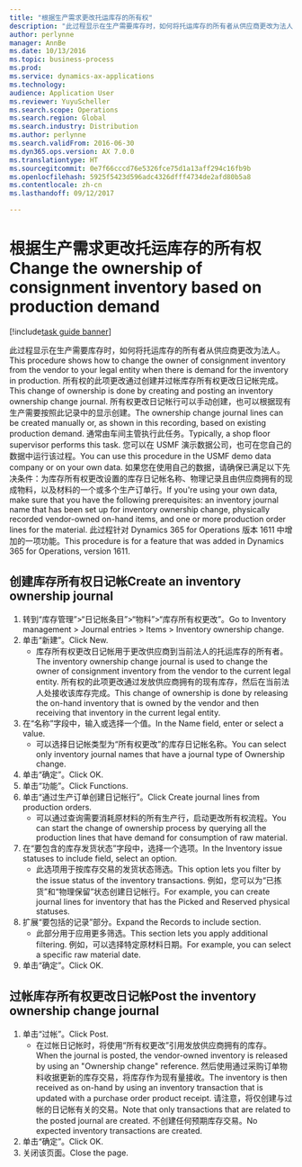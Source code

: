 ```yaml
---
title: "根据生产需求更改托运库存的所有权"
description: "此过程显示在生产需要库存时，如何将托运库存的所有者从供应商更改为法人。"
author: perlynne
manager: AnnBe
ms.date: 10/13/2016
ms.topic: business-process
ms.prod: 
ms.service: dynamics-ax-applications
ms.technology: 
audience: Application User
ms.reviewer: YuyuScheller
ms.search.scope: Operations
ms.search.region: Global
ms.search.industry: Distribution
ms.author: perlynne
ms.search.validFrom: 2016-06-30
ms.dyn365.ops.version: AX 7.0.0
ms.translationtype: HT
ms.sourcegitcommit: 0e7f66cccd76e5326fce75d1a13aff294c16fb9b
ms.openlocfilehash: 5925f5423d596adc4326dfff4734de2afd80b5a8
ms.contentlocale: zh-cn
ms.lasthandoff: 09/12/2017

---
```

# <a name="change-the-ownership-of-consignment-inventory-based-on-production-demand"></a><span data-ttu-id="6f910-103">根据生产需求更改托运库存的所有权</span><span class="sxs-lookup"><span data-stu-id="6f910-103">Change the ownership of consignment inventory based on production demand</span></span>

[!include[task guide banner](../../includes/task-guide-banner.md)]

<span data-ttu-id="6f910-104">此过程显示在生产需要库存时，如何将托运库存的所有者从供应商更改为法人。</span><span class="sxs-lookup"><span data-stu-id="6f910-104">This procedure shows how to change the owner of consignment inventory from the vendor to your legal entity when there is demand for the inventory in production.</span></span> <span data-ttu-id="6f910-105">所有权的此项更改通过创建并过帐库存所有权更改日记帐完成。</span><span class="sxs-lookup"><span data-stu-id="6f910-105">This change of ownership is done by creating and posting an inventory ownership change journal.</span></span> <span data-ttu-id="6f910-106">所有权更改日记帐行可以手动创建，也可以根据现有生产需要按照此记录中的显示创建。</span><span class="sxs-lookup"><span data-stu-id="6f910-106">The ownership change journal lines can be created manually or, as shown in this recording, based on existing production demand.</span></span> <span data-ttu-id="6f910-107">通常由车间主管执行此任务。</span><span class="sxs-lookup"><span data-stu-id="6f910-107">Typically, a shop floor supervisor performs this task.</span></span> <span data-ttu-id="6f910-108">您可以在 USMF 演示数据公司，也可在您自己的数据中运行该过程。</span><span class="sxs-lookup"><span data-stu-id="6f910-108">You can use this procedure in the USMF demo data company or on your own data.</span></span> <span data-ttu-id="6f910-109">如果您在使用自己的数据，请确保已满足以下先决条件：为库存所有权更改设置的库存日记帐名称、物理记录且由供应商拥有的现成物料，以及材料的一个或多个生产订单行。</span><span class="sxs-lookup"><span data-stu-id="6f910-109">If you're using your own data, make sure that you have the following prerequisites: an inventory journal name that has been set up for inventory ownership change, physically recorded vendor-owned on-hand items, and one or more production order lines for the material.</span></span> <span data-ttu-id="6f910-110">此过程针对 Dynamics 365 for Operations 版本 1611 中增加的一项功能。</span><span class="sxs-lookup"><span data-stu-id="6f910-110">This procedure is for a feature that was added in Dynamics 365 for Operations, version 1611.</span></span>


## <a name="create-an-inventory-ownership-journal"></a><span data-ttu-id="6f910-111">创建库存所有权日记帐</span><span class="sxs-lookup"><span data-stu-id="6f910-111">Create an inventory ownership journal</span></span>
1. <span data-ttu-id="6f910-112">转到“库存管理”>“日记帐条目”>“物料”>“库存所有权更改”。</span><span class="sxs-lookup"><span data-stu-id="6f910-112">Go to Inventory management > Journal entries > Items > Inventory ownership change.</span></span>
2. <span data-ttu-id="6f910-113">单击“新建”。</span><span class="sxs-lookup"><span data-stu-id="6f910-113">Click New.</span></span>
    * <span data-ttu-id="6f910-114">库存所有权更改日记帐用于更改供应商到当前法人的托运库存的所有者。</span><span class="sxs-lookup"><span data-stu-id="6f910-114">The inventory ownership change journal is used to change the owner of consignment inventory from the vendor to the current legal entity.</span></span> <span data-ttu-id="6f910-115">所有权的此项更改通过发放供应商拥有的现有库存，然后在当前法人处接收该库存完成。</span><span class="sxs-lookup"><span data-stu-id="6f910-115">This change of ownership is done by releasing the on-hand inventory that is owned by the vendor and then receiving that inventory in the current legal entity.</span></span>  
3. <span data-ttu-id="6f910-116">在“名称”字段中，输入或选择一个值。</span><span class="sxs-lookup"><span data-stu-id="6f910-116">In the Name field, enter or select a value.</span></span>
    * <span data-ttu-id="6f910-117">可以选择日记帐类型为“所有权更改”的库存日记帐名称。</span><span class="sxs-lookup"><span data-stu-id="6f910-117">You can select only inventory journal names that have a journal type of Ownership change.</span></span>  
4. <span data-ttu-id="6f910-118">单击“确定”。</span><span class="sxs-lookup"><span data-stu-id="6f910-118">Click OK.</span></span>
5. <span data-ttu-id="6f910-119">单击“功能”。</span><span class="sxs-lookup"><span data-stu-id="6f910-119">Click Functions.</span></span>
6. <span data-ttu-id="6f910-120">单击“通过生产订单创建日记帐行”。</span><span class="sxs-lookup"><span data-stu-id="6f910-120">Click Create journal lines from production orders.</span></span>
    * <span data-ttu-id="6f910-121">可以通过查询需要消耗原材料的所有生产行，启动更改所有权流程。</span><span class="sxs-lookup"><span data-stu-id="6f910-121">You can start the change of ownership process by querying all the production lines that have demand for consumption of raw material.</span></span>  
7. <span data-ttu-id="6f910-122">在“要包含的库存发货状态”字段中，选择一个选项。</span><span class="sxs-lookup"><span data-stu-id="6f910-122">In the Inventory issue statuses to include field, select an option.</span></span>
    * <span data-ttu-id="6f910-123">此选项用于按库存交易的发货状态筛选。</span><span class="sxs-lookup"><span data-stu-id="6f910-123">This option lets you filter by the issue status of the inventory transactions.</span></span> <span data-ttu-id="6f910-124">例如，您可以为“已拣货”和“物理保留”状态创建日记帐行。</span><span class="sxs-lookup"><span data-stu-id="6f910-124">For example, you can create journal lines for inventory that has the Picked and Reserved physical statuses.</span></span>  
8. <span data-ttu-id="6f910-125">扩展“要包括的记录”部分。</span><span class="sxs-lookup"><span data-stu-id="6f910-125">Expand the Records to include section.</span></span>
    * <span data-ttu-id="6f910-126">此部分用于应用更多筛选。</span><span class="sxs-lookup"><span data-stu-id="6f910-126">This section lets you apply additional filtering.</span></span> <span data-ttu-id="6f910-127">例如，可以选择特定原材料日期。</span><span class="sxs-lookup"><span data-stu-id="6f910-127">For example, you can select a specific raw material date.</span></span>  
9. <span data-ttu-id="6f910-128">单击“确定”。</span><span class="sxs-lookup"><span data-stu-id="6f910-128">Click OK.</span></span>

## <a name="post-the-inventory-ownership-change-journal"></a><span data-ttu-id="6f910-129">过帐库存所有权更改日记帐</span><span class="sxs-lookup"><span data-stu-id="6f910-129">Post the inventory ownership change journal</span></span>
1. <span data-ttu-id="6f910-130">单击“过帐”。</span><span class="sxs-lookup"><span data-stu-id="6f910-130">Click Post.</span></span>
    * <span data-ttu-id="6f910-131">在过帐日记帐时，将使用“所有权更改”引用发放供应商拥有的库存。</span><span class="sxs-lookup"><span data-stu-id="6f910-131">When the journal is posted, the vendor-owned inventory is released by using an "Ownership change" reference.</span></span> <span data-ttu-id="6f910-132">然后使用通过采购订单物料收据更新的库存交易，将库存作为现有量接收。</span><span class="sxs-lookup"><span data-stu-id="6f910-132">The inventory is then received as on-hand by using an inventory transaction that is updated with a purchase order product receipt.</span></span> <span data-ttu-id="6f910-133">请注意，将仅创建与过帐的日记帐有关的交易。</span><span class="sxs-lookup"><span data-stu-id="6f910-133">Note that only transactions that are related to the posted journal are created.</span></span> <span data-ttu-id="6f910-134">不创建任何预期库存交易。</span><span class="sxs-lookup"><span data-stu-id="6f910-134">No expected inventory transactions are created.</span></span>  
2. <span data-ttu-id="6f910-135">单击“确定”。</span><span class="sxs-lookup"><span data-stu-id="6f910-135">Click OK.</span></span>
3. <span data-ttu-id="6f910-136">关闭该页面。</span><span class="sxs-lookup"><span data-stu-id="6f910-136">Close the page.</span></span>


